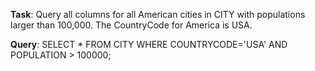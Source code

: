 **Task**: Query all columns for all American cities in CITY with populations larger than 100,000. The CountryCode for America is USA.

**Query**:
SELECT *
FROM CITY
WHERE COUNTRYCODE='USA' AND POPULATION > 100000;
